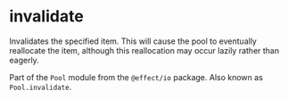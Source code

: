 # invalidate

Invalidates the specified item. This will cause the pool to eventually
reallocate the item, although this reallocation may occur lazily rather
than eagerly.

Part of the `Pool` module from the `@effect/io` package. Also known as `Pool.invalidate`.
